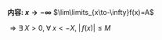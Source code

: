 **内容: $x\to-\infty$**
$\lim\limits_{x\to-\infty}f(x)=A$

$\Rightarrow\exists\;X>0,\;\forall\;x<-X,\;|\,f(x)|\leq M$
